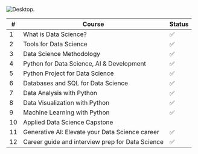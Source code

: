 ![Desktop.](https://user-images.githubusercontent.com/84391594/152703941-8c1b3e93-7358-4274-8c7d-b152d3132814.png)



| # | Course| Status |
| --- | --- | --- |
| 1 | What is Data Science? | ✅ |
| 2 | Tools for Data Science | ✅ |
| 3 | Data Science Methodology | ✅ |
| 4 | Python for Data Science, AI & Development | ✅ |
| 5 | Python Project for Data Science | ✅ |
| 6 | Databases and SQL for Data Science | ✅ |
| 7 | Data Analysis with Python | ✅ |
| 8 | Data Visualization with Python | ✅ |
| 9 | Machine Learning with Python | ✅ |
| 10 | Applied Data Science Capstone |  |
| 11 | Generative AI: Elevate your Data Science career | ✅ |
| 12 | Career guide and interview prep for Data Science | ✅ |

